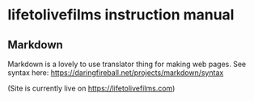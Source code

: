 # lifetolivefilms instruction manual


## Markdown

Markdown is a lovely to use translator thing for making web pages. See syntax here:
https://daringfireball.net/projects/markdown/syntax

(Site is currently live on https://lifetolivefilms.com)

